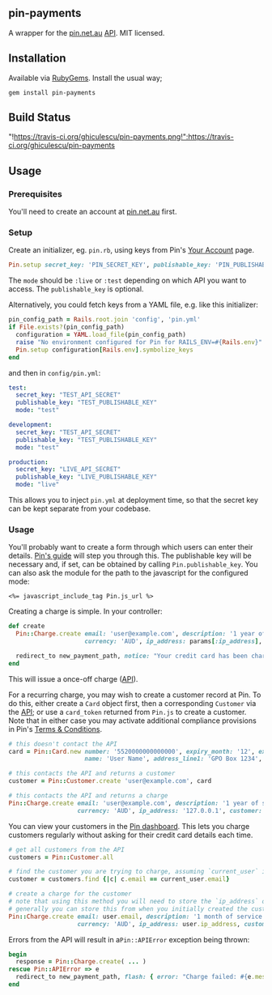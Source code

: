 ## pin-payments

A wrapper for the [pin.net.au](https://pin.net.au/) [API](https://pin.net.au/docs/api). MIT licensed.

## Installation

Available via [RubyGems](https://rubygems.org/gems/pin-payments). Install the usual way;

    gem install pin-payments

## Build Status

"!https://travis-ci.org/ghiculescu/pin-payments.png!":https://travis-ci.org/ghiculescu/pin-payments

## Usage

### Prerequisites

You'll need to create an account at [pin.net.au](https://pin.net.au/) first.

### Setup

Create an initializer, eg. `pin.rb`, using keys from Pin's [Your Account](https://dashboard.pin.net.au/account) page.

```ruby
Pin.setup secret_key: 'PIN_SECRET_KEY', publishable_key: 'PIN_PUBLISHABLE_KEY', mode: :test
```

The `mode` should be `:live` or `:test` depending on which API you want to access. The `publishable_key` is optional.

Alternatively, you could fetch keys from a YAML file, e.g. like this initializer:

```ruby
pin_config_path = Rails.root.join 'config', 'pin.yml'
if File.exists?(pin_config_path)
  configuration = YAML.load_file(pin_config_path)
  raise "No environment configured for Pin for RAILS_ENV=#{Rails.env}" unless configuration[Rails.env]
  Pin.setup configuration[Rails.env].symbolize_keys
end
```

and then in `config/pin.yml`:

```yaml
test:
  secret_key: "TEST_API_SECRET"
  publishable_key: "TEST_PUBLISHABLE_KEY"
  mode: "test"

development:
  secret_key: "TEST_API_SECRET"
  publishable_key: "TEST_PUBLISHABLE_KEY"
  mode: "test"

production:
  secret_key: "LIVE_API_SECRET"
  publishable_key: "LIVE_PUBLISHABLE_KEY"
  mode: "live"
```

This allows you to inject `pin.yml` at deployment time, so that the secret key can be kept separate from your codebase.

### Usage

You'll probably want to create a form through which users can enter their details. [Pin's guide](https://pin.net.au/docs/guides/payment-forms) will step you through this. The publishable key will be necessary and, if set, can be obtained by calling `Pin.publishable_key`. You can also ask the module for the path to the javascript for the configured mode:

```erb
<%= javascript_include_tag Pin.js_url %>
```

Creating a charge is simple. In your controller:

```ruby
def create
  Pin::Charge.create email: 'user@example.com', description: '1 year of service', amount: 10000,
                     currency: 'AUD', ip_address: params[:ip_address], card_token: params[:card_token]

  redirect_to new_payment_path, notice: "Your credit card has been charged"
end
```

This will issue a once-off charge ([API](https://pin.net.au/docs/api/charges)).

For a recurring charge, you may wish to create a customer record at Pin. To do this, either create a `Card` object first, then a corresponding `Customer` via the [API](https://pin.net.au/docs/api/customers); or use a `card_token` returned from `Pin.js` to create a customer. Note that in either case you may activate additional compliance provisions in Pin's [Terms & Conditions](https://pin.net.au/terms).

```ruby
# this doesn't contact the API
card = Pin::Card.new number: '5520000000000000', expiry_month: '12', expiry_year: '2018', cvc: '123',
                     name: 'User Name', address_line1: 'GPO Box 1234', address_city: 'Melbourne', address_postcode: '3001', address_state: 'VIC', address_country: 'Australia'

# this contacts the API and returns a customer
customer = Pin::Customer.create 'user@example.com', card

# this contacts the API and returns a charge
Pin::Charge.create email: 'user@example.com', description: '1 year of service', amount: 10000,
                   currency: 'AUD', ip_address: '127.0.0.1', customer: customer # shorthand for customer_token: customer.token
```

You can view your customers in the [Pin dashboard](https://dashboard.pin.net.au/test/customers). This lets you charge customers regularly without asking for their credit card details each time.

```ruby
# get all customers from the API
customers = Pin::Customer.all

# find the customer you are trying to charge, assuming `current_user` is defined elsewhere
customer = customers.find {|c| c.email == current_user.email}

# create a charge for the customer
# note that using this method you will need to store the `ip_address` of the user
# generally you can store this from when you initially created the customer (via Pin.js)
Pin::Charge.create email: user.email, description: '1 month of service', amount: 19900,
                   currency: 'AUD', ip_address: user.ip_address, customer: customer
```

Errors from the API will result in a`Pin::APIError` exception being thrown:

```ruby
begin
  response = Pin::Charge.create( ... )
rescue Pin::APIError => e
  redirect_to new_payment_path, flash: { error: "Charge failed: #{e.message}" }
end
```

